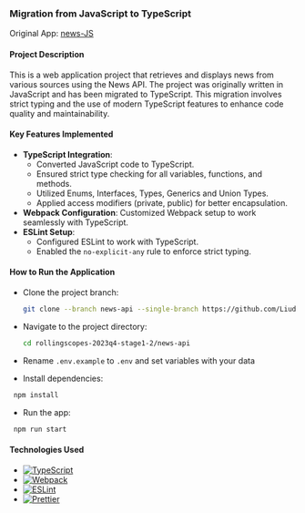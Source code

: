 ### Migration from JavaScript to TypeScript

Original App: [news-JS](https://github.com/rolling-scopes-school/news-JS/)

#### Project Description

This is a web application project that retrieves and displays news from various sources using the News API. The project was originally written in JavaScript and has been migrated to TypeScript. This migration involves strict typing and the use of modern TypeScript features to enhance code quality and maintainability.

#### Key Features Implemented

- **TypeScript Integration**:
  - Converted JavaScript code to TypeScript.
  - Ensured strict type checking for all variables, functions, and methods.
  - Utilized Enums, Interfaces, Types, Generics and Union Types.
  - Applied access modifiers (private, public) for better encapsulation.
- **Webpack Configuration**: Customized Webpack setup to work seamlessly with TypeScript.
- **ESLint Setup**:
  - Configured ESLint to work with TypeScript.
  - Enabled the `no-explicit-any` rule to enforce strict typing.

#### How to Run the Application

- Clone the project branch:

  ```bash
  git clone --branch news-api --single-branch https://github.com/LiudmilaRodzina/rollingscopes-2023q4-stage1-2.git
  ```

- Navigate to the project directory:

  ```bash
  cd rollingscopes-2023q4-stage1-2/news-api
  ```

- Rename `.env.example` to `.env` and set variables with your data

- Install dependencies:

```bash
 npm install
```

- Run the app:

```bash
 npm run start
```

#### Technologies Used

- [![TypeScript](https://img.shields.io/badge/TypeScript-007ACC?style=plastic&logo=typescript&logoColor=white)](https://www.typescriptlang.org/docs/)
- [![Webpack](https://img.shields.io/badge/Webpack-8DD6F9?style=plastic&logo=webpack&logoColor=white)](https://webpack.js.org/)
- [![ESLint](https://img.shields.io/badge/ESLint-4B32C3?style=plastic&logo=eslint&logoColor=white)](https://eslint.org/docs/latest/)
- [![Prettier](https://img.shields.io/badge/Prettier-F7B93E?style=plastic&logo=prettier&logoColor=white)](https://prettier.io/docs/en/index.html)

